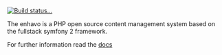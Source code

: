 [![Build status...](https://api.travis-ci.org/enhavo/enhavo.svg)](https://travis-ci.org/enhavo/enhavo)

The enhavo is a PHP open source content management system based on the fullstack symfony 2 framework.

For further information read the [docs](http://docs.enhavo.com)